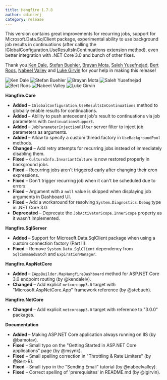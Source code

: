 ```yaml
---
title: Hangfire 1.7.8
author: odinserj
category: release
---
```


This version contains great improvements for recurring jobs, support for Microsoft.Data.SqlClient package, experimental ability to use background job results in continuations (after calling the IGlobalConfiguration.UseResultsInContinuations extension method), even better integration with .NET Core 3.0 and bunch of other fixes.

Thank you [Ken Dale](https://github.com/kendaleiv), [Stefan Buehler](https://github.com/stebueh), [Brayan Mota](https://github.com/bamotav), [Saleh Yusefnejad](https://github.com/msynk), [Bert Roos](https://github.com/Bert-R), [Nabeel Valley](https://github.com/nabeelvalley) and [Luke Girvin](https://github.com/lgirvin) for your help in making this release!

![Ken Dale](https://github.com/kendaleiv.png?size=60)
![Stefan Buehler](https://github.com/stebueh.png?size=60)
![Brayan Mota](https://github.com/bamotav.png?size=60)
![Saleh Yusefnejad](https://github.com/msynk.png?size=60)
![Bert Roos](https://github.com/Bert-R.png?size=60)
![Nabeel Valley](https://github.com/nabeelvalley.png?size=60)
![Luke Girvin](https://github.com/lgirvin.png?size=60)

**Hangfire.Core**

* **Added** – `IGlobalConfiguration.UseResultsInContinuations` method to globally enable results for continuations.
* **Added** – Ability to push antecedent job's result to continuations via job parameters with `ContinuationsSupport`.
* **Added** – `JobParameterInjectionFilter` server filter to inject job parameters as arguments.
* **Added** – Allow to specify a custom thread factory in `UseBackgroundPool` methods.
* **Changed** – Add retry attempts for recurring jobs instead of immediately disabling them.
* **Fixed** – `CultureInfo.InvariantCulture` is now restored properly in background jobs.
* **Fixed** – Recurring jobs aren't triggered early after changing their cron expressions.
* **Fixed** – Don't trigger recurring job when it can't be scheduled due to errors.
* **Fixed** – Argument with a `null` value is skipped when displaying job arguments in Dashboard UI.
* **Fixed** – Add a workaround for resolving `System.Diagnostics.Debug` type in .NET Core 3.0.
* **Deprecated** – Deprecate the `JobActivatorScope.InnerScope` property as it wasn't implemented.

**Hangfire.SqlServer**

* **Added** – Support for Microsoft.Data.SqlClient package when using a custom connection factory (Part II).
* **Fixed** – Remove `System.Data.SqlClient` dependency from `SqlCommandBatch` and `ExpirationManager`.

**Hangfire.AspNetCore**

* **Added** – `IAppBuilder.MapHangfireDashboard` method for ASP.NET Core 3.0 endpoint routing (by @kendaleiv).
* **Changed** – Add explicit `netcoreapp3.0` target with "Microsoft.AspNetCore.App" framework reference (by @stebueh).

**Hangfire.NetCore**

* **Changed** – Add explicit `netcoreapp3.0` target with reference to "3.0.0" packages.

**Documentation**

* **Added** – Making ASP.NET Core application always running on IIS (by @bamotav).
* **Fixed** – Small typo on the "Getting Started in ASP.NET Core applications" page (by @msynk).
* **Fixed** – Small spelling correction in "Throttling &amp; Rate Limiters" (by @Bert-R).
* **Fixed** – Small typo in the "Sending Email" tutorial (by @nabeelvalley).
* **Fixed** – Correct spelling of 'prerequisites' in README.md (by @lgirvin).
